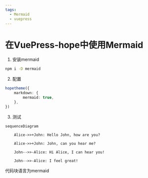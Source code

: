 ```yaml
---
tags:
  - Mermaid
  - vuepress
---
```

# 在VuePress-hope中使用Mermaid
1. 安装mermaid
``` bash
npm i -D mermaid
```
2. 配置
``` title=theme.ts
hopetheme({
	markdown: {
		mermaid: true,
	},
})
```
3. 测试
``` mermaid
sequenceDiagram

    Alice->>+John: Hello John, how are you?

    Alice->>+John: John, can you hear me?

    John-->>-Alice: Hi Alice, I can hear you!

    John-->>-Alice: I feel great!
```
代码块语言为mermaid